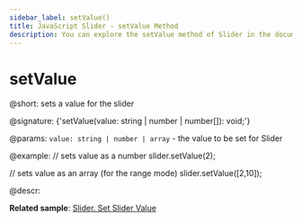 ```yaml
---
sidebar_label: setValue()
title: JavaScript Slider - setValue Method 
description: You can explore the setValue method of Slider in the documentation of the DHTMLX JavaScript UI library. Browse developer guides and API reference, try out code examples and live demos, and download a free 30-day evaluation version of DHTMLX Suite 7.
---
```


# setValue

@short: sets a value for the slider

@signature: {'setValue(value: string | number | number[]): void;'}

@params:
`value: string | number | array` - the value to be set for Slider

@example:
// sets value as a number
slider.setValue(2);

// sets value as an array (for the range mode)
slider.setValue([2,10]);

@descr:

**Related sample**: [Slider. Set Slider Value](https://snippet.dhtmlx.com/shw55sub)

[comment]: # (@relatedapi: slider/api/slider_getvalue_method.md)
